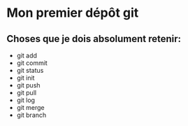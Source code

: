 # Mon premier dépôt git
## Choses que je dois absolument retenir:
- git add
- git commit
- git status
- git init
- git push
- git pull
- git log
- git merge
- git branch